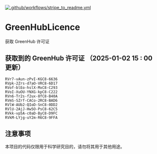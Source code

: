 [![.github/workflows/stripe_to_readme.yml](https://github.com/zjx-kimi/GreenHubLicence/actions/workflows/stripe_to_readme.yml/badge.svg)](https://github.com/zjx-kimi/GreenHubLicence/actions/workflows/stripe_to_readme.yml)
# GreenHubLicence
获取 GreenHub 许可证
## 获取到的 GreenHub 许可证 （2025-01-02 15 : 00 更新）
```
RVr7-vAun-zPvI-KGC8-6636
RVpk-2Zrs-d7aO-VRC8-6D17
RVof-blEo-hslX-MxC8-C293
RVoI-XuOU-YNXG-kpC8-C222
RVn6-Tr2s-f2ux-8fC8-B40A
RVmS-SZrf-CACo-2RC8-BAD6
RVlW-AUb2-QIoD-SnC8-0DD2
RVlU-2AjJ-Hw5O-PsC8-62C5
RVkk-vp5A-c0aD-ByC8-D9FC
RVkM-LYjg-uY2m-R6C8-9FFA
```

## 注意事项

本项目的代码仅限用于科学研究目的，请勿将其用于其他用途。

